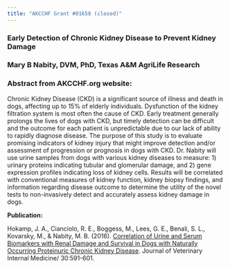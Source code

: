 ```yaml
---
title: "AKCCHF Grant #01658 (closed)"
---
```

### Early Detection of Chronic Kidney Disease to Prevent Kidney Damage

### Mary B Nabity, DVM, PhD, Texas A&M AgriLife Research

### Abstract from AKCCHF.org website:

Chronic Kidney Disease (CKD) is a significant source of illness and death in dogs, affecting up to 15% of elderly individuals. Dysfunction of the kidney filtration system is most often the cause of CKD. Early treatment generally prolongs the lives of dogs with CKD, but timely detection can be difficult and the outcome for each patient is unpredictable due to our lack of ability to rapidly diagnose disease. The purpose of this study is to evaluate promising indicators of kidney injury that might improve detection and/or assessment of progression or prognosis in dogs with CKD. Dr. Nabity will use urine samples from dogs with various kidney diseases to measure: 1) urinary proteins indicating tubular and glomerular damage, and 2) gene expression profiles indicating loss of kidney cells. Results will be correlated with conventional measures of kidney function, kidney biopsy findings, and information regarding disease outcome to determine the utility of the novel tests to non-invasively detect and accurately assess kidney damage in dogs.

**Publication:**

Hokamp, J. A., Cianciolo, R. E., Boggess, M., Lees, G. E., Benali, S. L., Kovarsky, M., & Nabity, M. B. (2016). [Correlation of Urine and Serum Biomarkers with Renal Damage and Survival in Dogs with Naturally Occurring Proteinuric Chronic Kidney Disease](https://www.ncbi.nlm.nih.gov/pmc/articles/PMC4913609/). Journal of Veterinary Internal Medicine/ 30:591-601.
